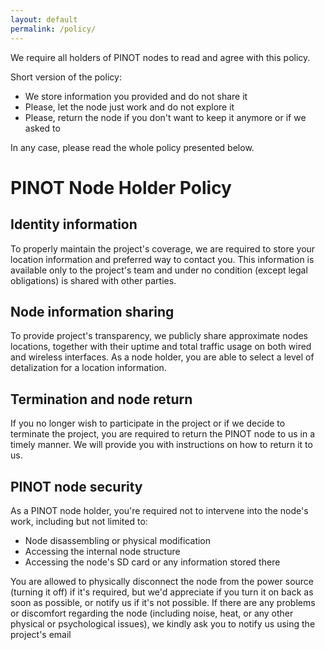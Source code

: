 ```yaml
---
layout: default
permalink: /policy/
---
```


We require all holders of PINOT nodes to read and agree with this policy. 

Short version of the policy:
- We store information you provided and do not share it
- Please, let the node just work and do not explore it
- Please, return the node if you don't want to keep it anymore or if we asked to

In any case, please read the whole policy presented below.

# PINOT Node Holder Policy

## Identity information
To properly maintain the project's coverage, we are required to store your location information and preferred way to contact you. 
This information is available only to the project's team and under no condition (except legal obligations) is shared with other parties.

## Node information sharing
To provide project's transparency, we publicly share approximate nodes locations, together with their uptime and total traffic usage on both
wired and wireless interfaces. As a node holder, you are able to select a level of detalization for a location information.

## Termination and node return
If you no longer wish to participate in the project or if we decide to terminate the project,
you are required to return the PINOT node to us in a timely manner. 
We will provide you with instructions on how to return it to us.

## PINOT node security
As a PINOT node holder, you're required not to intervene into the node's work, including but not limited to:
- Node disassembling or physical modification
- Accessing the internal node structure
- Accessing the node's SD card or any information stored there

You are allowed to physically disconnect the node from the power source (turning it off) if it's required, but we'd
appreciate if you turn it on back as soon as possible, or notify us if it's not possible. If there are any problems or discomfort regarding the node 
(including noise, heat, or any other physical or psychological issues), we kindly ask you to notify us using the project's email